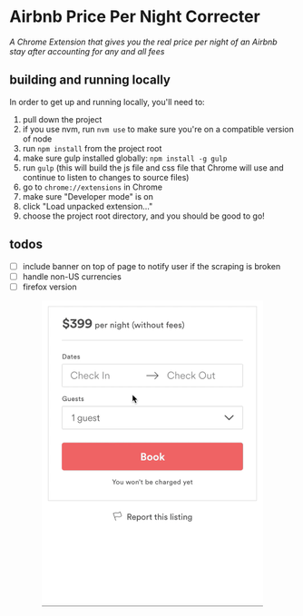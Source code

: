 # Airbnb Price Per Night Correcter

*A Chrome Extension that gives you the real price per night of an Airbnb stay after accounting for any and all fees*

## building and running locally

In order to get up and running locally, you'll need to:

1. pull down the project
1. if you use nvm, run `nvm use` to make sure you're on a compatible version of node
1. run `npm install` from the project root
1. make sure gulp installed globally: `npm install -g gulp`
1. run `gulp` (this will build the js file and css file that Chrome will use and continue to listen to changes to source files)
1. go to `chrome://extensions` in Chrome
1. make sure "Developer mode" is on
1. click "Load unpacked extension..."
1. choose the project root directory, and you should be good to go!

## todos
- [ ] include banner on top of page to notify user if the scraping is broken
- [ ] handle non-US currencies
- [ ] firefox version

<p align="center">
  <img src="/dist/images/demo.gif" width="390px" align="center" alt="demo" />
</p>
